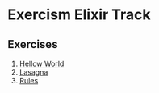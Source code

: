 # Exercism Elixir Track

## Exercises

1. [Hellow World](/apps/hello_world/)
2. [Lasagna](/apps/lasagna/)
3. [Rules]()
